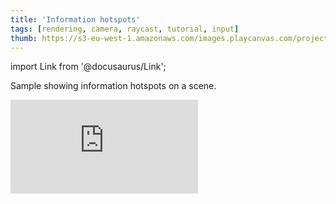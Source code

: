 ```yaml
---
title: 'Information hotspots'
tags: [rendering, camera, raycast, tutorial, input]
thumb: https://s3-eu-west-1.amazonaws.com/images.playcanvas.com/projects/12/438515/CA0481-image-75.jpg
---
```


import Link from '@docusaurus/Link';

Sample showing information hotspots on a scene.

<div className="iframe-container">
    <iframe loading="lazy" src="https://playcanv.as/p/9yrH9xRZ/" title="Information hotspots" webkitallowfullscreen="true" mozallowfullscreen="true" allow="autoplay" allowfullscreen="true" allowvr="" scrolling="no" frameborder="0" />
</div>

<Link to='https://playcanvas.com/project/438515/'>Open Project ↗</Link>
